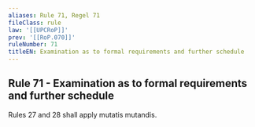 ```yaml
---
aliases: Rule 71, Regel 71
fileClass: rule
law: '[[UPCRoP]]'
prev: '[[RoP.070]]'
ruleNumber: 71
titleEN: Examination as to formal requirements and further schedule
---
```


## Rule 71 - Examination as to formal requirements and further schedule

Rules 27 and 28 shall apply mutatis mutandis.